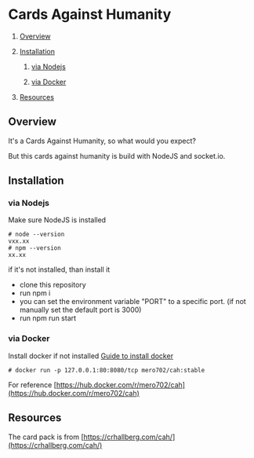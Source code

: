 # Cards Against Humanity

1. [Overview](#Overview)

2. [Installation](#Installation)
   
   1. [via Nodejs](#via-Nodejs)
   
   2. [via Docker](#via-Docker)

3. [Resources](#Resources)

## Overview

It's a Cards Against Humanity, so what would you expect?

But this cards against humanity is build with NodeJS and socket.io.

## Installation

### via Nodejs

Make sure NodeJS is installed

```shell
# node --version
vxx.xx
# npm --version
xx.xx
```

if it's not installed, than install it

- clone this repository
- run npm i
- you can set the environment variable "PORT" to a specific port. (if not manually set the default port is 3000)
- run npm run start

### via Docker

Install docker if not installed [Guide to install docker](https://docs.docker.com/get-docker/)

```shell
# docker run -p 127.0.0.1:80:8080/tcp mero702/cah:stable
```
For reference [https://hub.docker.com/r/mero702/cah](https://hub.docker.com/r/mero702/cah)

## Resources

The card pack is from [https://crhallberg.com/cah/](https://crhallberg.com/cah/)
